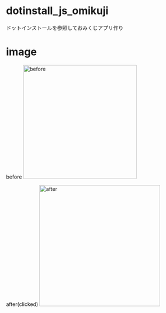 # dotinstall_js_omikuji
ドットインストールを参照しておみくじアプリ作り

# image
before
<img width="310" alt="before" src="https://user-images.githubusercontent.com/45253413/55867231-0efe3c80-5bbd-11e9-9f17-93ee545c26b2.png">

after(clicked)
<img width="330" alt="after" src="https://user-images.githubusercontent.com/45253413/55867226-0dcd0f80-5bbd-11e9-9dd6-0a1c969a82e4.png">

